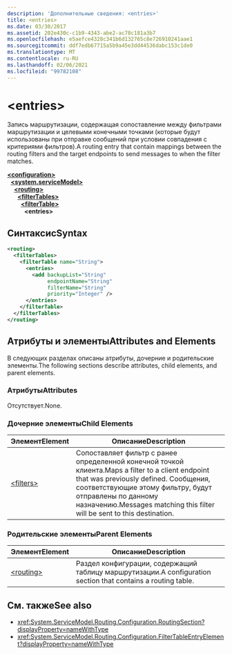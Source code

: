 ```yaml
---
description: 'Дополнительные сведения: <entries>'
title: <entries>
ms.date: 03/30/2017
ms.assetid: 202e430c-c1b9-4343-abe2-ac78c181a3b7
ms.openlocfilehash: e5aefce4328c341b6d132765c8e726910241aae1
ms.sourcegitcommit: ddf7edb67715a5b9a45e3dd44536dabc153c1de0
ms.translationtype: MT
ms.contentlocale: ru-RU
ms.lasthandoff: 02/06/2021
ms.locfileid: "99782108"
---
```

# \<entries>

<span data-ttu-id="90bff-102">Запись маршрутизации, содержащая сопоставление между фильтрами маршрутизации и целевыми конечными точками (которые будут использованы при отправке сообщений при условии совпадения с критериями фильтров).</span><span class="sxs-lookup"><span data-stu-id="90bff-102">A routing entry that contain mappings between the routing filters and the target endpoints to send messages to when the filter matches.</span></span>  
  
[**\<configuration>**](../configuration-element.md)\
&nbsp;&nbsp;[**\<system.serviceModel>**](system-servicemodel.md)\
&nbsp;&nbsp;&nbsp;&nbsp;[**\<routing>**](routing.md)\
&nbsp;&nbsp;&nbsp;&nbsp;&nbsp;&nbsp;[**\<filterTables>**](filtertables.md)\
&nbsp;&nbsp;&nbsp;&nbsp;&nbsp;&nbsp;&nbsp;&nbsp;[**\<filterTable>**](filtertable.md)\
&nbsp;&nbsp;&nbsp;&nbsp;&nbsp;&nbsp;&nbsp;&nbsp;&nbsp;&nbsp;**\<entries>**  
  
## <a name="syntax"></a><span data-ttu-id="90bff-103">Синтаксис</span><span class="sxs-lookup"><span data-stu-id="90bff-103">Syntax</span></span>  
  
```xml  
<routing>
  <filterTables>
    <filterTable name="String">
      <entries>
        <add backupList="String"
             endpointName="String"
             filterName="String"
             priority="Integer" />
      </entries>
    </filterTable>
  </filterTables>
</routing>
```  
  
## <a name="attributes-and-elements"></a><span data-ttu-id="90bff-104">Атрибуты и элементы</span><span class="sxs-lookup"><span data-stu-id="90bff-104">Attributes and Elements</span></span>  

 <span data-ttu-id="90bff-105">В следующих разделах описаны атрибуты, дочерние и родительские элементы.</span><span class="sxs-lookup"><span data-stu-id="90bff-105">The following sections describe attributes, child elements, and parent elements.</span></span>  
  
### <a name="attributes"></a><span data-ttu-id="90bff-106">Атрибуты</span><span class="sxs-lookup"><span data-stu-id="90bff-106">Attributes</span></span>  

 <span data-ttu-id="90bff-107">Отсутствует.</span><span class="sxs-lookup"><span data-stu-id="90bff-107">None.</span></span>  
  
### <a name="child-elements"></a><span data-ttu-id="90bff-108">Дочерние элементы</span><span class="sxs-lookup"><span data-stu-id="90bff-108">Child Elements</span></span>  
  
|<span data-ttu-id="90bff-109">Элемент</span><span class="sxs-lookup"><span data-stu-id="90bff-109">Element</span></span>|<span data-ttu-id="90bff-110">Описание</span><span class="sxs-lookup"><span data-stu-id="90bff-110">Description</span></span>|  
|-------------|-----------------|  
|[\<filters>](filters-of-routing.md)|<span data-ttu-id="90bff-111">Сопоставляет фильтр с ранее определенной конечной точкой клиента.</span><span class="sxs-lookup"><span data-stu-id="90bff-111">Maps a filter to a client endpoint that was previously defined.</span></span> <span data-ttu-id="90bff-112">Сообщения, соответствующие этому фильтру, будут отправлены по данному назначению.</span><span class="sxs-lookup"><span data-stu-id="90bff-112">Messages matching this filter will be sent to this destination.</span></span>|  
  
### <a name="parent-elements"></a><span data-ttu-id="90bff-113">Родительские элементы</span><span class="sxs-lookup"><span data-stu-id="90bff-113">Parent Elements</span></span>  
  
|<span data-ttu-id="90bff-114">Элемент</span><span class="sxs-lookup"><span data-stu-id="90bff-114">Element</span></span>|<span data-ttu-id="90bff-115">Описание</span><span class="sxs-lookup"><span data-stu-id="90bff-115">Description</span></span>|  
|-------------|-----------------|  
|[\<routing>](routing.md)|<span data-ttu-id="90bff-116">Раздел конфигурации, содержащий таблицу маршрутизации.</span><span class="sxs-lookup"><span data-stu-id="90bff-116">A configuration section that contains a routing table.</span></span>|  
  
## <a name="see-also"></a><span data-ttu-id="90bff-117">См. также</span><span class="sxs-lookup"><span data-stu-id="90bff-117">See also</span></span>

- <xref:System.ServiceModel.Routing.Configuration.RoutingSection?displayProperty=nameWithType>
- <xref:System.ServiceModel.Routing.Configuration.FilterTableEntryElement?displayProperty=nameWithType>
